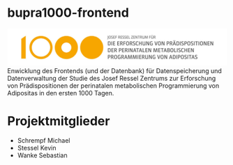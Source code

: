 # bupra1000-frontend
![Logo](Dokumentation/logo.jpg)
Enwicklung des Frontends (und der Datenbank) für Datenspeicherung und Datenverwaltung der Studie des Josef Ressel Zentrums zur Erforschung von Prädispositionen der perinatalen metabolischen Programmierung von Adipositas in den ersten 1000 Tagen.

# Projektmitglieder
- Schrempf Michael
- Stessel Kevin
- Wanke Sebastian